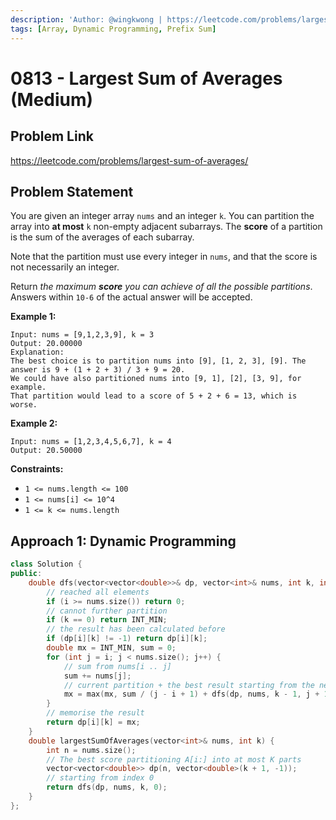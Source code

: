 ```yaml
---
description: 'Author: @wingkwong | https://leetcode.com/problems/largest-sum-of-averages/'
tags: [Array, Dynamic Programming, Prefix Sum]
---
```


# 0813 - Largest Sum of Averages (Medium) 

## Problem Link

https://leetcode.com/problems/largest-sum-of-averages/

## Problem Statement

You are given an integer array `nums` and an integer `k`. You can partition the array into **at most** `k` non-empty adjacent subarrays. The **score** of a partition is the sum of the averages of each subarray.

Note that the partition must use every integer in `nums`, and that the score is not necessarily an integer.

Return *the maximum **score** you can achieve of all the possible partitions*. Answers within `10-6` of the actual answer will be accepted.

**Example 1:**

```
Input: nums = [9,1,2,3,9], k = 3
Output: 20.00000
Explanation: 
The best choice is to partition nums into [9], [1, 2, 3], [9]. The answer is 9 + (1 + 2 + 3) / 3 + 9 = 20.
We could have also partitioned nums into [9, 1], [2], [3, 9], for example.
That partition would lead to a score of 5 + 2 + 6 = 13, which is worse.
```

**Example 2:**

```
Input: nums = [1,2,3,4,5,6,7], k = 4
Output: 20.50000
```

**Constraints:**

- `1 <= nums.length <= 100`
- `1 <= nums[i] <= 10^4`
- `1 <= k <= nums.length`

## Approach 1: Dynamic Programming

<Tabs>
<TabItem value="cpp" label="C++">
<SolutionAuthor name="@wingkwong"/>

```cpp
class Solution {
public:
    double dfs(vector<vector<double>>& dp, vector<int>& nums, int k, int i) {
        // reached all elements
        if (i >= nums.size()) return 0;
        // cannot further partition
        if (k == 0) return INT_MIN;
        // the result has been calculated before
        if (dp[i][k] != -1) return dp[i][k];
        double mx = INT_MIN, sum = 0;
        for (int j = i; j < nums.size(); j++) {
            // sum from nums[i .. j]
            sum += nums[j];
            // current partition + the best result starting from the next index
            mx = max(mx, sum / (j - i + 1) + dfs(dp, nums, k - 1, j + 1));
        }
        // memorise the result
        return dp[i][k] = mx;
    }
    double largestSumOfAverages(vector<int>& nums, int k) {
        int n = nums.size();
        // The best score partitioning A[i:] into at most K parts
        vector<vector<double>> dp(n, vector<double>(k + 1, -1));
        // starting from index 0
        return dfs(dp, nums, k, 0);
    }
};
```

</TabItem>
</Tabs>